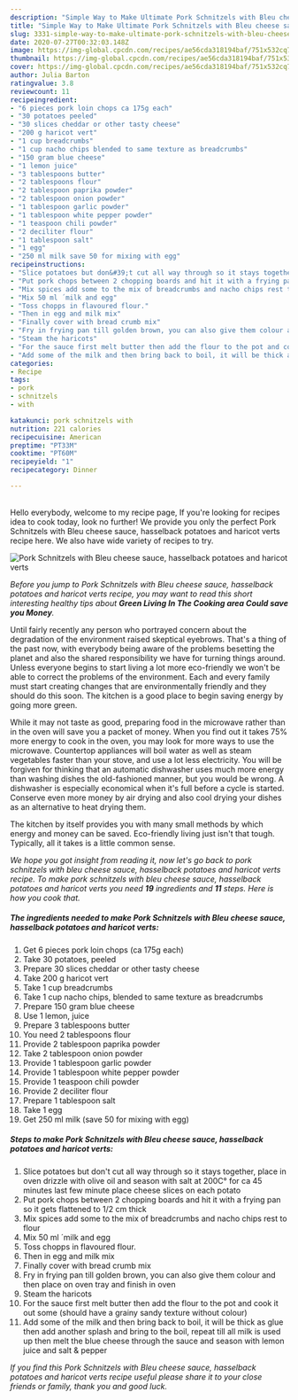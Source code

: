 ```yaml
---
description: "Simple Way to Make Ultimate Pork Schnitzels with Bleu cheese sauce, hasselback potatoes and haricot verts"
title: "Simple Way to Make Ultimate Pork Schnitzels with Bleu cheese sauce, hasselback potatoes and haricot verts"
slug: 3331-simple-way-to-make-ultimate-pork-schnitzels-with-bleu-cheese-sauce-hasselback-potatoes-and-haricot-verts
date: 2020-07-27T00:32:03.148Z
image: https://img-global.cpcdn.com/recipes/ae56cda318194baf/751x532cq70/pork-schnitzels-with-bleu-cheese-sauce-hasselback-potatoes-and-haricot-verts-recipe-main-photo.jpg
thumbnail: https://img-global.cpcdn.com/recipes/ae56cda318194baf/751x532cq70/pork-schnitzels-with-bleu-cheese-sauce-hasselback-potatoes-and-haricot-verts-recipe-main-photo.jpg
cover: https://img-global.cpcdn.com/recipes/ae56cda318194baf/751x532cq70/pork-schnitzels-with-bleu-cheese-sauce-hasselback-potatoes-and-haricot-verts-recipe-main-photo.jpg
author: Julia Barton
ratingvalue: 3.8
reviewcount: 11
recipeingredient:
- "6 pieces pork loin chops ca 175g each"
- "30 potatoes peeled"
- "30 slices cheddar or other tasty cheese"
- "200 g haricot vert"
- "1 cup breadcrumbs"
- "1 cup nacho chips blended to same texture as breadcrumbs"
- "150 gram blue cheese"
- "1 lemon juice"
- "3 tablespoons butter"
- "2 tablespoons flour"
- "2 tablespoon paprika powder"
- "2 tablespoon onion powder"
- "1 tablespoon garlic powder"
- "1 tablespoon white pepper powder"
- "1 teaspoon chili powder"
- "2 deciliter flour"
- "1 tablespoon salt"
- "1 egg"
- "250 ml milk save 50 for mixing with egg"
recipeinstructions:
- "Slice potatoes but don&#39;t cut all way through so it stays together, place in oven drizzle with olive oil and season with salt at 200C° for ca 45 minutes last few minute place cheese slices on each potato"
- "Put pork chops between 2 chopping boards and hit it with a frying pan so it gets flattened to 1/2 cm thick"
- "Mix spices add some to the mix of breadcrumbs and nacho chips rest to flour"
- "Mix 50 ml ´milk and egg"
- "Toss chopps in flavoured flour."
- "Then in egg and milk mix"
- "Finally cover with bread crumb mix"
- "Fry in frying pan till golden brown, you can also give them colour and then place on oven tray and finish in oven"
- "Steam the haricots"
- "For the sauce first melt butter then add the flour to the pot and cook it out some (should have a grainy sandy texture without colour)"
- "Add some of the milk and then bring back to boil, it will be thick as glue then add another splash and bring to the boil, repeat till all milk is used up then melt the blue cheese through the sauce and season with lemon juice and salt &amp; pepper"
categories:
- Recipe
tags:
- pork
- schnitzels
- with

katakunci: pork schnitzels with 
nutrition: 221 calories
recipecuisine: American
preptime: "PT33M"
cooktime: "PT60M"
recipeyield: "1"
recipecategory: Dinner

---
```

<br>
Hello everybody, welcome to my recipe page, If you're looking for recipes idea to cook today, look no further! We provide you only the perfect Pork Schnitzels with Bleu cheese sauce, hasselback potatoes and haricot verts recipe here. We also have wide variety of recipes to try.
<br>


![Pork Schnitzels with Bleu cheese sauce, hasselback potatoes and haricot verts](https://img-global.cpcdn.com/recipes/ae56cda318194baf/751x532cq70/pork-schnitzels-with-bleu-cheese-sauce-hasselback-potatoes-and-haricot-verts-recipe-main-photo.jpg)

<i>Before you jump to Pork Schnitzels with Bleu cheese sauce, hasselback potatoes and haricot verts recipe, you may want to read this short interesting healthy tips about 
<strong>Green Living In The Cooking area Could save you Money</strong>.</i>
</br>

Until fairly recently any person who portrayed concern about the degradation of the environment raised skeptical eyebrows. That's a thing of the past now, with everybody being aware of the problems besetting the planet and also the shared responsibility we have for turning things around. Unless everyone begins to start living a lot more eco-friendly we won't be able to correct the problems of the environment. Each and every family must start creating changes that are environmentally friendly and they should do this soon. The kitchen is a good place to begin saving energy by going more green.

While it may not taste as good, preparing food in the microwave rather than in the oven will save you a packet of money. When you find out it takes 75% more energy to cook in the oven, you may look for more ways to use the microwave. Countertop appliances will boil water as well as steam vegetables faster than your stove, and use a lot less electricity. You will be forgiven for thinking that an automatic dishwasher uses much more energy than washing dishes the old-fashioned manner, but you would be wrong. A dishwasher is especially economical when it's full before a cycle is started. Conserve even more money by air drying and also cool drying your dishes as an alternative to heat drying them.

The kitchen by itself provides you with many small methods by which energy and money can be saved. Eco-friendly living just isn't that tough. Typically, all it takes is a little common sense.


<i>We hope you got insight from reading it, now let's go back to pork schnitzels with bleu cheese sauce, hasselback potatoes and haricot verts recipe. To make pork schnitzels with bleu cheese sauce, hasselback potatoes and haricot verts you need <strong>19</strong> ingredients and <strong>11</strong> steps. Here is how you cook that.
</i>

##### The ingredients needed to make Pork Schnitzels with Bleu cheese sauce, hasselback potatoes and haricot verts:

1. Get 6 pieces pork loin chops (ca 175g each)
1. Take 30 potatoes, peeled
1. Prepare 30 slices cheddar or other tasty cheese
1. Take 200 g haricot vert
1. Take 1 cup breadcrumbs
1. Take 1 cup nacho chips, blended to same texture as breadcrumbs
1. Prepare 150 gram blue cheese
1. Use 1 lemon, juice
1. Prepare 3 tablespoons butter
1. You need 2 tablespoons flour
1. Provide 2 tablespoon paprika powder
1. Take 2 tablespoon onion powder
1. Provide 1 tablespoon garlic powder
1. Provide 1 tablespoon white pepper powder
1. Provide 1 teaspoon chili powder
1. Provide 2 deciliter flour
1. Prepare 1 tablespoon salt
1. Take 1 egg
1. Get 250 ml milk (save 50 for mixing with egg)


##### Steps to make Pork Schnitzels with Bleu cheese sauce, hasselback potatoes and haricot verts:

1. Slice potatoes but don&#39;t cut all way through so it stays together, place in oven drizzle with olive oil and season with salt at 200C° for ca 45 minutes last few minute place cheese slices on each potato
1. Put pork chops between 2 chopping boards and hit it with a frying pan so it gets flattened to 1/2 cm thick
1. Mix spices add some to the mix of breadcrumbs and nacho chips rest to flour
1. Mix 50 ml ´milk and egg
1. Toss chopps in flavoured flour.
1. Then in egg and milk mix
1. Finally cover with bread crumb mix
1. Fry in frying pan till golden brown, you can also give them colour and then place on oven tray and finish in oven
1. Steam the haricots
1. For the sauce first melt butter then add the flour to the pot and cook it out some (should have a grainy sandy texture without colour)
1. Add some of the milk and then bring back to boil, it will be thick as glue then add another splash and bring to the boil, repeat till all milk is used up then melt the blue cheese through the sauce and season with lemon juice and salt &amp; pepper


<i>If you find this Pork Schnitzels with Bleu cheese sauce, hasselback potatoes and haricot verts recipe useful please share it to your close friends or family, thank you and good luck.</i>
